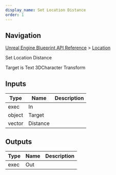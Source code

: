 ```yaml
---
display_name: Set Location Distance
order: 1
---
```

## Navigation

[Unreal Engine Blueprint API Reference](https://dev.epicgames.com/documentation/en-us/unreal-engine/BlueprintAPI) > [Location](https://dev.epicgames.com/documentation/en-us/unreal-engine/BlueprintAPI/Location)

Set Location Distance

Target is Text 3DCharacter Transform

## Inputs

| Type | Name | Description |
| --- | --- | --- |
| exec | In |  |
| object | Target |  |
| vector | Distance |  |

## Outputs

| Type | Name | Description |
| --- | --- | --- |
| exec | Out |  |
